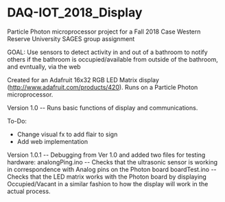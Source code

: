 # DAQ-IOT_2018_Display
Particle Photon microprocessor project for a Fall 2018 Case Western Reserve University SAGES group assignment

GOAL: Use sensors to detect activity in and out of a bathroom to notify others if the bathroom is occupied/available from outside of the bathroom, and evntually, via the web

Created for an Adafruit 16x32 RGB LED Matrix display (http://www.adafruit.com/products/420).
Runs on a Particle Photon microprocessor.

Version 1.0 -- Runs basic functions of display and communications.

To-Do:
  - Change visual fx to add flair to sign
  - Add web implementation
  
Version 1.0.1 -- Debugging from Ver 1.0 and added two files for testing hardware:
  analongPing.ino -- Checks that the ultrasonic sensor is working in correspondence with Analog pins on the Photon board
  boardTest.ino   -- Checks that the LED matrix works with the Photon board by displaying Occupied/Vacant in a similar fashion                      to how the display will work in the actual process.
